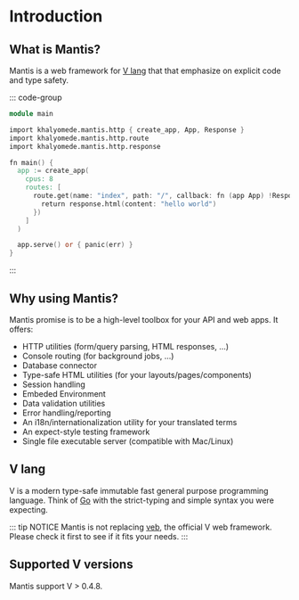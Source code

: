 # Introduction

## What is Mantis?

Mantis is a web framework for [V lang](https://vlang.io/) that that emphasize on explicit code and type safety.

::: code-group

```v [main.v]
module main

import khalyomede.mantis.http { create_app, App, Response }
import khalyomede.mantis.http.route
import khalyomede.mantis.http.response

fn main() {
  app := create_app(
    cpus: 8
    routes: [
      route.get(name: "index", path: "/", callback: fn (app App) !Response {
        return response.html(content: "hello world")
      })
    ]
  )

  app.serve() or { panic(err) }
}
```

:::

## Why using Mantis?

Mantis promise is to be a high-level toolbox for your API and web apps. It offers:

- HTTP utilities (form/query parsing, HTML responses, ...)
- Console routing (for background jobs, ...)
- Database connector
- Type-safe HTML utilities (for your layouts/pages/components)
- Session handling
- Embeded Environment
- Data validation utilities
- Error handling/reporting
- An i18n/internationalization utility for your translated terms
- An expect-style testing framework
- Single file executable server (compatible with Mac/Linux)

## V lang

V is a modern type-safe immutable fast general purpose programming language. Think of [Go](https://go.dev/) with the strict-typing and simple syntax you were expecting.

::: tip NOTICE
Mantis is not replacing [veb](https://github.com/vlang/v/tree/master/vlib/veb), the official V web framework. Please check it first to see if it fits your needs.
:::

## Supported V versions

Mantis support V > 0.4.8.
